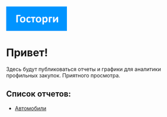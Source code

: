 <a href="/">![](/images/gostorgi.png)</a>

# Привет!

Здесь будут публиковаться отчеты и графики для аналитики профильных закупок. 
Приятного просмотра.

## Список отчетов:
 * [Автомобили](8.14.1/index.md)
 
 
